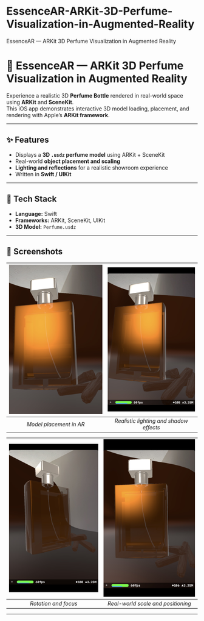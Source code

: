 # EssenceAR-ARKit-3D-Perfume-Visualization-in-Augmented-Reality
EssenceAR — ARKit 3D Perfume Visualization in Augmented Reality


# 🌸 EssenceAR — ARKit 3D Perfume Visualization in Augmented Reality

Experience a realistic 3D **Perfume Bottle** rendered in real-world space using **ARKit** and **SceneKit**.  
This iOS app demonstrates interactive 3D model loading, placement, and rendering with Apple’s **ARKit framework**.

---

## ✨ Features
- Displays a **3D `.usdz` perfume model** using ARKit + SceneKit  
- Real-world **object placement and scaling**  
- **Lighting and reflections** for a realistic showroom experience  
- Written in **Swift / UIKit**

---

## 🧱 Tech Stack
- **Language:** Swift  
- **Frameworks:** ARKit, SceneKit, UIKit  
- **3D Model:** `Perfume.usdz`
---

## 📸 Screenshots

| ![Screenshot 1](screenshots/1.jpg) | ![Screenshot 2](screenshots/2.jpg) |
|:----------------------------------:|:----------------------------------:|
| *Model placement in AR* | *Realistic lighting and shadow effects* |

| ![Screenshot 3](screenshots/3.jpg) | ![Screenshot 4](screenshots/4.jpg) |
|:----------------------------------:|:----------------------------------:|
| *Rotation and focus* | *Real-world scale and positioning* |

---
